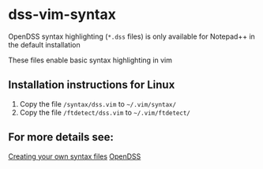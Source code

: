 # dss-vim-syntax
OpenDSS syntax highlighting (`*.dss` files) is only available for Notepad++ in the default installation

These files enable basic syntax highlighting in vim

## Installation instructions for Linux
1. Copy the file `/syntax/dss.vim` to `~/.vim/syntax/`
1. Copy the file `/ftdetect/dss.vim` to `~/.vim/ftdetect/`

## For more details  see: 
[Creating your own syntax files](https://vim.fandom.com/wiki/Creating_your_own_syntax_files)
[OpenDSS](https://www.epri.com/pages/sa/opendss)
